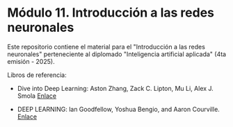 # Módulo 11. Introducción a las redes neuronales
Este repositorio contiene el material para el "Introducción a las redes neuronales" perteneciente al diplomado "Inteligencia artificial aplicada" (4ta emisión - 2025).

Libros de referencia:

* Dive into Deep Learning: Aston Zhang, Zack C. Lipton, Mu Li, Alex J. Smola [Enlace](https://d2l.ai/index.html)

* DEEP LEARNING: lan Goodfellow, Yoshua Bengio, and Aaron Courville. [Enlace](http://alvarestech.com/temp/deep/Deep%20Learning%20by%20Ian%20Goodfellow,%20Yoshua%20Bengio,%20Aaron%20Courville%20(z-lib.org).pdf)

